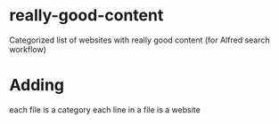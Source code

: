 # really-good-content
Categorized list of websites with really good content (for Alfred search workflow)


# Adding
each file is a category
each line in a file is a website
